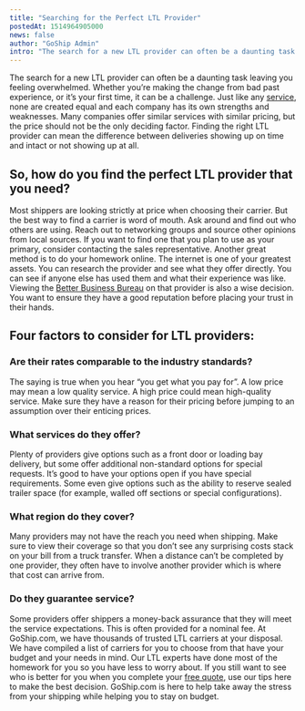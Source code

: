 ```yaml
---
title: "Searching for the Perfect LTL Provider"
postedAt: 1514964905000
news: false
author: "GoShip Admin"
intro: "The search for a new LTL provider can often be a daunting task leaving you feeling overwhelmed. Whether you’re making the change from bad past experience, or it’s your first time, it can be a challenge. Just like any service, none are created equal and each company has its own strengths and weaknesses. Many companies offer similar services with similar pricing, but the price should not be the only deciding factor. Finding the right LTL provider can mean the difference between deliveries showing up on time a"
---
```

The search for a new LTL provider can often be a daunting task leaving you feeling overwhelmed. Whether you’re making the change from bad past experience, or it’s your first time, it can be a challenge. Just like any [service](https://www.goship.com/blog/benefits-of-using-an-online-shipping-service/), none are created equal and each company has its own strengths and weaknesses. Many companies offer similar services with similar pricing, but the price should not be the only deciding factor. Finding the right LTL provider can mean the difference between deliveries showing up on time and intact or not showing up at all.

**So, how do you find the perfect LTL provider that you need?**
---------------------------------------------------------------

Most shippers are looking strictly at price when choosing their carrier. But the best way to find a carrier is word of mouth. Ask around and find out who others are using. Reach out to networking groups and source other opinions from local sources. If you want to find one that you plan to use as your primary, consider contacting the sales representative. Another great method is to do your homework online. The internet is one of your greatest assets. You can research the provider and see what they offer directly. You can see if anyone else has used them and what their experience was like. Viewing the [Better Business Bureau](https://www.bbb.org/) on that provider is also a wise decision. You want to ensure they have a good reputation before placing your trust in their hands.

**Four factors to consider for LTL providers:**
-----------------------------------------------

### **Are their rates comparable to the industry standards?**

The saying is true when you hear “you get what you pay for”. A low price may mean a low quality service. A high price could mean high-quality service. Make sure they have a reason for their pricing before jumping to an assumption over their enticing prices.

### **What services do they offer?**

Plenty of providers give options such as a front door or loading bay delivery, but some offer additional non-standard options for special requests. It’s good to have your options open if you have special requirements. Some even give options such as the ability to reserve sealed trailer space (for example, walled off sections or special configurations).

### **What region do they cover?**

Many providers may not have the reach you need when shipping. Make sure to view their coverage so that you don’t see any surprising costs stack on your bill from a truck transfer. When a distance can’t be completed by one provider, they often have to involve another provider which is where that cost can arrive from.

### **Do they guarantee service?**

Some providers offer shippers a money-back assurance that they will meet the service expectations. This is often provided for a nominal fee. At GoShip.com, we have thousands of trusted LTL carriers at your disposal. We have compiled a list of carriers for you to choose from that have your budget and your needs in mind. Our LTL experts have done most of the homework for you so you have less to worry about. If you still want to see who is better for you when you complete your [free quote](https://www.goship.com/), use our tips here to make the best decision. GoShip.com is here to help take away the stress from your shipping while helping you to stay on budget.
